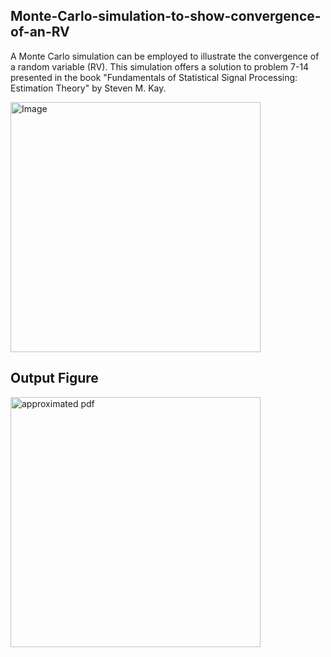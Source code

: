 ## Monte-Carlo-simulation-to-show-convergence-of-an-RV
A Monte Carlo simulation can be employed to illustrate the convergence of a random variable (RV). 
This simulation offers a solution to problem 7-14 presented in the book "Fundamentals of Statistical Signal Processing: Estimation Theory" by Steven M. Kay.

<img src="https://github.com/RGAlavicheh/Monte-Carlo-simulation-to-show-convergence-of-an-RV/assets/94162828/687f5188-8dcc-458f-9119-5670bcb58c6a" alt="Image" width="400">

## Output Figure

<img src="https://github.com/RGAlavicheh/Monte-Carlo-simulation-to-show-convergence-of-an-RV/assets/94162828/2b5afeca-f092-49f9-957b-9e31c2e33906" alt="approximated pdf" width="400">


